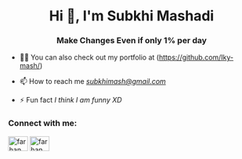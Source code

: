
<h1 align="center">Hi 👋, I'm Subkhi Mashadi</h1>
<h3 align="center"> Make Changes Even if only 1% per day</h3>

- 👨‍💻 You can also check out my portfolio at (https://github.com/Iky-mash/)

- 📫 How to reach me *subkhimash@gmail.com*

- ⚡ Fun fact *I think I am funny XD*

<h3 align="left">Connect with me:</h3>
<p align="left">

<a href="linkedin.com/in/subkhi-mashadi-6213b1260/" target="blank"><img align="center" src="https://cdn.jsdelivr.net/npm/simple-icons@3.0.1/icons/linkedin.svg" alt="farhan" height="30" width="40" /></a>
<a href="https://www.instagram.com/unr.subkhi/" target="blank"><img align="center" src="https://cdn.jsdelivr.net/npm/simple-icons@3.0.1/icons/instagram.svg" alt="farhan" height="30" width="40" /></a>

</p>

